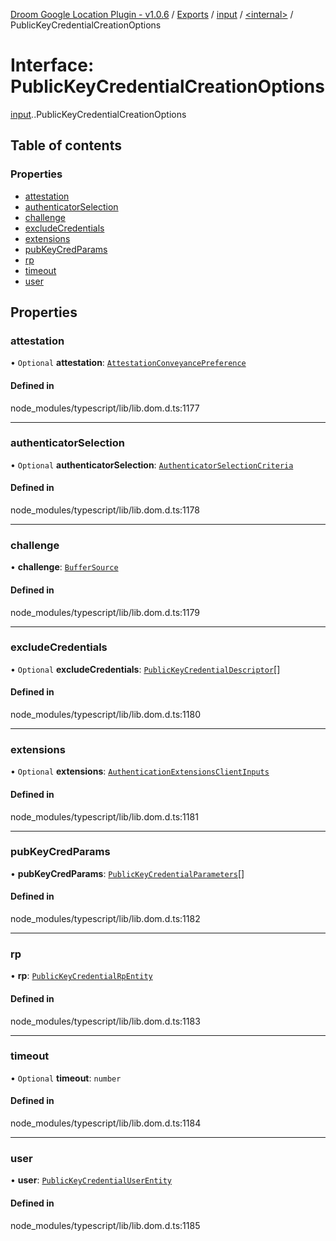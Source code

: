 [Droom Google Location Plugin - v1.0.6](../README.md) / [Exports](../modules.md) / [input](../modules/input.md) / [<internal\>](../modules/input._internal_.md) / PublicKeyCredentialCreationOptions

# Interface: PublicKeyCredentialCreationOptions

[input](../modules/input.md).[<internal>](../modules/input._internal_.md).PublicKeyCredentialCreationOptions

## Table of contents

### Properties

- [attestation](input._internal_.PublicKeyCredentialCreationOptions.md#attestation)
- [authenticatorSelection](input._internal_.PublicKeyCredentialCreationOptions.md#authenticatorselection)
- [challenge](input._internal_.PublicKeyCredentialCreationOptions.md#challenge)
- [excludeCredentials](input._internal_.PublicKeyCredentialCreationOptions.md#excludecredentials)
- [extensions](input._internal_.PublicKeyCredentialCreationOptions.md#extensions)
- [pubKeyCredParams](input._internal_.PublicKeyCredentialCreationOptions.md#pubkeycredparams)
- [rp](input._internal_.PublicKeyCredentialCreationOptions.md#rp)
- [timeout](input._internal_.PublicKeyCredentialCreationOptions.md#timeout)
- [user](input._internal_.PublicKeyCredentialCreationOptions.md#user)

## Properties

### attestation

• `Optional` **attestation**: [`AttestationConveyancePreference`](../modules/input._internal_.md#attestationconveyancepreference)

#### Defined in

node_modules/typescript/lib/lib.dom.d.ts:1177

___

### authenticatorSelection

• `Optional` **authenticatorSelection**: [`AuthenticatorSelectionCriteria`](input._internal_.AuthenticatorSelectionCriteria.md)

#### Defined in

node_modules/typescript/lib/lib.dom.d.ts:1178

___

### challenge

• **challenge**: [`BufferSource`](../modules/input._internal_.md#buffersource)

#### Defined in

node_modules/typescript/lib/lib.dom.d.ts:1179

___

### excludeCredentials

• `Optional` **excludeCredentials**: [`PublicKeyCredentialDescriptor`](input._internal_.PublicKeyCredentialDescriptor.md)[]

#### Defined in

node_modules/typescript/lib/lib.dom.d.ts:1180

___

### extensions

• `Optional` **extensions**: [`AuthenticationExtensionsClientInputs`](input._internal_.AuthenticationExtensionsClientInputs.md)

#### Defined in

node_modules/typescript/lib/lib.dom.d.ts:1181

___

### pubKeyCredParams

• **pubKeyCredParams**: [`PublicKeyCredentialParameters`](input._internal_.PublicKeyCredentialParameters.md)[]

#### Defined in

node_modules/typescript/lib/lib.dom.d.ts:1182

___

### rp

• **rp**: [`PublicKeyCredentialRpEntity`](input._internal_.PublicKeyCredentialRpEntity.md)

#### Defined in

node_modules/typescript/lib/lib.dom.d.ts:1183

___

### timeout

• `Optional` **timeout**: `number`

#### Defined in

node_modules/typescript/lib/lib.dom.d.ts:1184

___

### user

• **user**: [`PublicKeyCredentialUserEntity`](input._internal_.PublicKeyCredentialUserEntity.md)

#### Defined in

node_modules/typescript/lib/lib.dom.d.ts:1185

